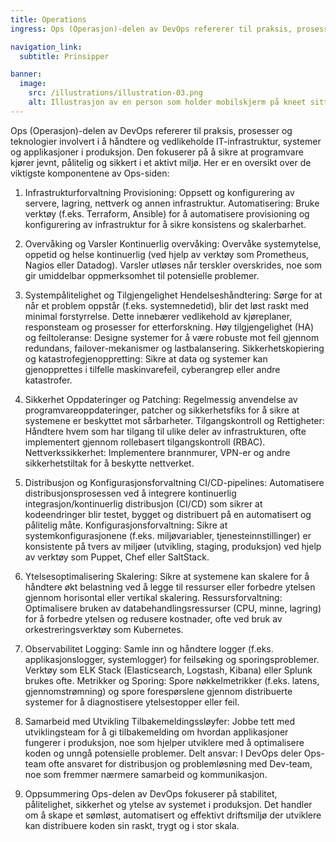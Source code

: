 ```yaml
---
title: Operations
ingress: Ops (Operasjon)-delen av DevOps refererer til praksis, prosesser og teknologier som er involvert i å håndtere og vedlikeholde IT-infrastruktur, systemer og applikasjoner i produksjon. Den fokuserer på å sikre at programvare kjører jevnt, pålitelig og sikkert i et aktivt miljø.

navigation_link:
  subtitle: Prinsipper

banner:
  image:
    src: /illustrations/illustration-03.png
    alt: Illustrasjon av en person som holder mobilskjerm på kneet sitt
---
```


Ops (Operasjon)-delen av DevOps refererer til praksis, prosesser og teknologier involvert i å håndtere og vedlikeholde IT-infrastruktur, systemer og applikasjoner i produksjon. Den fokuserer på å sikre at programvare kjører jevnt, pålitelig og sikkert i et aktivt miljø. Her er en oversikt over de viktigste komponentene av Ops-siden:

1. Infrastrukturforvaltning
Provisioning: Oppsett og konfigurering av servere, lagring, nettverk og annen infrastruktur.
Automatisering: Bruke verktøy (f.eks. Terraform, Ansible) for å automatisere provisioning og konfigurering av infrastruktur for å sikre konsistens og skalerbarhet.

2. Overvåking og Varsler
Kontinuerlig overvåking: Overvåke systemytelse, oppetid og helse kontinuerlig (ved hjelp av verktøy som Prometheus, Nagios eller Datadog). Varsler utløses når terskler overskrides, noe som gir umiddelbar oppmerksomhet til potensielle problemer.

3. Systempålitelighet og Tilgjengelighet
Hendelseshåndtering: Sørge for at når et problem oppstår (f.eks. systemnedetid), blir det løst raskt med minimal forstyrrelse. Dette innebærer vedlikehold av kjøreplaner, responsteam og prosesser for etterforskning.
Høy tilgjengelighet (HA) og feiltoleranse: Designe systemer for å være robuste mot feil gjennom redundans, failover-mekanismer og lastbalansering.
Sikkerhetskopiering og katastrofegjenoppretting: Sikre at data og systemer kan gjenopprettes i tilfelle maskinvarefeil, cyberangrep eller andre katastrofer.

5. Sikkerhet
Oppdateringer og Patching: Regelmessig anvendelse av programvareoppdateringer, patcher og sikkerhetsfiks for å sikre at systemene er beskyttet mot sårbarheter.
Tilgangskontroll og Rettigheter: Håndtere hvem som har tilgang til ulike deler av infrastrukturen, ofte implementert gjennom rollebasert tilgangskontroll (RBAC).
Nettverkssikkerhet: Implementere brannmurer, VPN-er og andre sikkerhetstiltak for å beskytte nettverket.

6. Distribusjon og Konfigurasjonsforvaltning
CI/CD-pipelines: Automatisere distribusjonsprosessen ved å integrere kontinuerlig integrasjon/kontinuerlig distribusjon (CI/CD) som sikrer at kodeendringer blir testet, bygget og distribuert på en automatisert og pålitelig måte.
Konfigurasjonsforvaltning: Sikre at systemkonfigurasjonene (f.eks. miljøvariabler, tjenesteinnstillinger) er konsistente på tvers av miljøer (utvikling, staging, produksjon) ved hjelp av verktøy som Puppet, Chef eller SaltStack.

7. Ytelsesoptimalisering
Skalering: Sikre at systemene kan skalere for å håndtere økt belastning ved å legge til ressurser eller forbedre ytelsen gjennom horisontal eller vertikal skalering.
Ressursforvaltning: Optimalisere bruken av databehandlingsressurser (CPU, minne, lagring) for å forbedre ytelsen og redusere kostnader, ofte ved bruk av orkestreringsverktøy som Kubernetes.

8. Observabilitet
Logging: Samle inn og håndtere logger (f.eks. applikasjonslogger, systemlogger) for feilsøking og sporingsproblemer. Verktøy som ELK Stack (Elasticsearch, Logstash, Kibana) eller Splunk brukes ofte.
Metrikker og Sporing: Spore nøkkelmetrikker (f.eks. latens, gjennomstrømning) og spore forespørslene gjennom distribuerte systemer for å diagnostisere ytelsestopper eller feil.

9. Samarbeid med Utvikling
Tilbakemeldingssløyfer: Jobbe tett med utviklingsteam for å gi tilbakemelding om hvordan applikasjoner fungerer i produksjon, noe som hjelper utviklere med å optimalisere koden og unngå potensielle problemer.
Delt ansvar: I DevOps deler Ops-team ofte ansvaret for distribusjon og problemløsning med Dev-team, noe som fremmer nærmere samarbeid og kommunikasjon.

10. Oppsummering
Ops-delen av DevOps fokuserer på stabilitet, pålitelighet, sikkerhet og ytelse av systemet i produksjon. Det handler om å skape et sømløst, automatisert og effektivt driftsmiljø der utviklere kan distribuere koden sin raskt, trygt og i stor skala.
